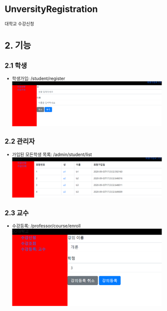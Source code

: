# UnversityRegistration
대학교 수강신청

# 2. 기능
## 2.1 학생
* 학생가입: /student/register
![student_register](images/student_register.png)

## 2.2 관리자
* 가입된 모든학생 목록: /admin/student/list
![allstudents_list](images/allstudents_list.png)

## 2.3 교수
* 수강등록: /professor/course/enroll
![enroll_course](images/enroll_course.png)
